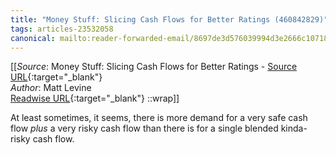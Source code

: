 ```yaml
---
title: "Money Stuff: Slicing Cash Flows for Better Ratings (460842829)"
tags: articles-23532058
canonical: mailto:reader-forwarded-email/8697de3d576039994d3e2666c1071843
---
```


[[_Source_: Money Stuff: Slicing Cash Flows for Better Ratings - [Source URL](mailto:reader-forwarded-email/8697de3d576039994d3e2666c1071843){:target="_blank"}<br>
_Author_: Matt Levine<br>
[Readwise URL](https://readwise.io/open/460842829){:target="_blank"}
::wrap]]

At least sometimes, it seems, there is more demand for a very safe cash flow *plus* a very risky cash flow than there is for a single blended kinda-risky cash flow.
